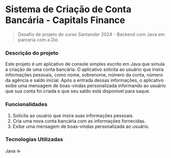 # Sistema de Criação de Conta Bancária - Capitals Finance #

> Desafio de projeto do curso Santander 2024 - Backend com Java em parceria com a Dio

### Descrição do projeto
Este projeto é um aplicativo de console simples escrito em Java que simula a criação de uma conta bancária. 
O aplicativo solicita ao usuário que insira informações pessoais, como nome, sobrenome, número da conta, número da agência e saldo inicial.
Após a entrada dessas informações, o aplicativo exibe uma mensagem de boas-vindas personalizada informando ao usuário que sua conta foi criada e que seu saldo está disponível para saque.

### Funcionalidades 
1. Solicita ao usuário que insira suas informações pessoais.
2. Cria uma nova conta bancária com as informações fornecidas.
3. Exibe uma mensagem de boas-vindas personalizada ao usuário.

### Tecnologias Utilizadas
Java ☕
